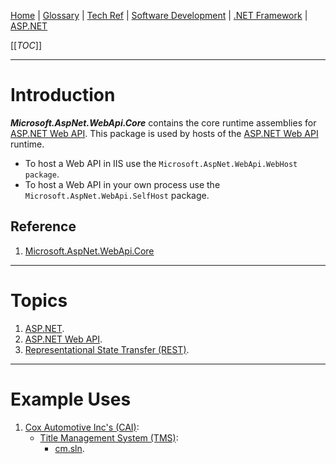 [Home](/Slalom-LLC/Slalom-Consulting) | [Glossary](/Glossary) | [Tech Ref](/Tech-Ref) | [Software Development](/Tech-Ref/Software-Development) | [.NET Framework](/Tech-Ref/Software-Development/NET-Framework) | [ASP.NET](/Tech-Ref/Software-Development/NET-Framework/ASP.NET)

[[_TOC_]]

---
# Introduction
***Microsoft.AspNet.WebApi.Core*** contains the core runtime assemblies for [ASP.NET Web API](/Tech-Ref/Software-Development/NET-Framework/ASP.NET/ASP.NET-Web-API). This package is used by hosts of the [ASP.NET Web API](/Tech-Ref/Software-Development/NET-Framework/ASP.NET/ASP.NET-Web-API) runtime. 
   - To host a Web API in IIS use the `Microsoft.AspNet.WebApi.WebHost package`. 
   - To host a Web API in your own process use the `Microsoft.AspNet.WebApi.SelfHost` package.

## Reference
1. [Microsoft.AspNet.WebApi.Core](https://www.nuget.org/packages/Microsoft.AspNet.WebApi.Core/)

---
# Topics
1. [ASP.NET](/Tech-Ref/Software-Development/NET-Framework/ASP.NET).
1. [ASP.NET Web API](/Tech-Ref/Software-Development/NET-Framework/ASP.NET/ASP.NET-Web-API).
1. [Representational State Transfer (REST)](/Tech-Ref/Software-Development/REST-\(Representational-State-Transfer\)).

---
# Example Uses
1. [Cox Automotive Inc's (CAI)](/Clients/CAI-\(Cox-Automotive-Inc\)):
   - [Title Management System (TMS)](/Clients/CAI-\(Cox-Automotive-Inc\)/Infrastructure-\(CAI\)/Systems-and-Services-\(CAI\)/TMS):
      - [cm.sln](/Clients/CAI-\(Cox-Automotive-Inc\)/Infrastructure-\(CAI\)/Systems-and-Services-\(CAI\)/TMS/cm.sln#third-party-components).
